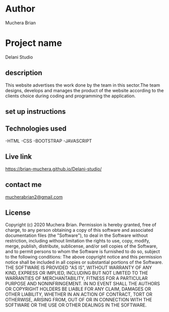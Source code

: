# Author
 Muchera Brian

# Project name
 Delani Studio

## description
  This website advertises the work done by the team in this sector.The team designs, develops and manages the product of the website according to the clients choice during coding and programming the application.

## set up instructions
 

## Technologies used
  -HTML
  -CSS
  -BOOTSTRAP
  -JAVASCRIPT

## Live link
  https://brian-muchera.github.io/Delani-studio/

## contact me
   mucherabrian2@gmail.com

## License
  Copyright (c) 2020 Muchera Brian.
Permission is hereby granted, free of charge, to any person obtaining a copy of this software and associated documentation files (the "Software"), to deal in the Software without restriction, including without limitation the rights to use, copy, modify, merge, publish, distribute, sublicense, and/or sell copies of the Software, and to permit persons to whom the Software is furnished to do so, subject to the following conditions:
The above copyright notice and this permission notice shall be included in all copies or substantial portions of the Software.
THE SOFTWARE IS PROVIDED "AS IS", WITHOUT WARRANTY OF ANY KIND, EXPRESS OR
IMPLIED, INCLUDING BUT NOT LIMITED TO THE WARRANTIES OF MERCHANTABILITY,
FITNESS FOR A PARTICULAR PURPOSE AND NONINFRINGEMENT. IN NO EVENT SHALL THE
AUTHORS OR COPYRIGHT HOLDERS BE LIABLE FOR ANY CLAIM, DAMAGES OR OTHER
LIABILITY, WHETHER IN AN ACTION OF CONTRACT, TORT OR OTHERWISE, ARISING FROM,
OUT OF OR IN CONNECTION WITH THE SOFTWARE OR THE USE OR OTHER DEALINGS IN THE
SOFTWARE.



